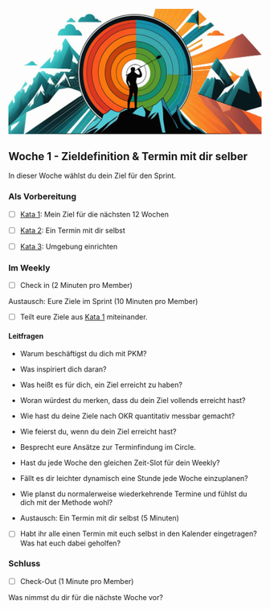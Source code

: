 ![Wenn du die Geschichte deines Lebens schreibst, lass niemand anderen den Stift in die Hand nehmen](images/woche1-1.png)

## Woche 1 - Zieldefinition & Termin mit dir selber

In dieser Woche wählst du dein Ziel für den Sprint.

### Als Vorbereitung

- [ ] [Kata 1](2-1-Kata-1.md): Mein Ziel für die nächsten 12 Wochen

- [ ] [Kata 2](2-1-Kata-2.md): Ein Termin mit dir selbst

- [ ] [Kata 3](2-1-Kata-3.md): Umgebung einrichten

### Im Weekly

- [ ] Check in (2 Minuten pro Member)

Austausch: Eure Ziele im Sprint (10 Minuten pro Member)

- [ ] Teilt eure Ziele aus [Kata 1](2-1-Kata-1.md) miteinander.

#### Leitfragen

- Warum beschäftigst du dich mit PKM?
- Was inspiriert dich daran?
- Was heißt es für dich, ein Ziel erreicht zu haben?
- Woran würdest du merken, dass du dein Ziel vollends erreicht hast?
- Wie hast du deine Ziele nach OKR quantitativ messbar gemacht?
- Wie feierst du, wenn du dein Ziel erreicht hast?
- Besprecht eure Ansätze zur Terminfindung im Circle.
- Hast du jede Woche den gleichen Zeit-Slot für dein Weekly?
- Fällt es dir leichter dynamisch eine Stunde jede Woche einzuplanen?
- Wie planst du normalerweise wiederkehrende Termine und fühlst du dich mit der Methode wohl?

- Austausch: Ein Termin mit dir selbst (5 Minuten)

- [ ] Habt ihr alle einen Termin mit euch selbst in den Kalender eingetragen? Was hat euch dabei geholfen?

### Schluss

- [ ] Check-Out (1 Minute pro Member)

Was nimmst du dir für die nächste Woche vor?

<script src="https://giscus.app/client.js"
        data-repo="cogneon/lernos-zettelkasten"
        data-repo-id="R_kgDOI5YY1w"
        data-category="Announcements"
        data-category-id="DIC_kwDOI5YY184CUTx3"
        data-mapping="pathname"
        data-strict="0"
        data-reactions-enabled="1"
        data-emit-metadata="0"
        data-input-position="bottom"
        data-theme="light"
        data-lang="de"
        crossorigin="anonymous"
        async>
</script>
